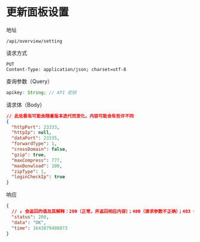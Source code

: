 # 更新面板设置

地址

```
/api/overview/setting
```

请求方式

```
PUT
Content-Type: application/json; charset=utf-8
```

查询参数（Query）

```js
apikey: String; // API 密钥
```

请求体（Body）

```json
// 此处极有可能会随着版本迭代而变化，内容可能会有些许不同
{
  "httpPort": 23333,
  "httpIp": null,
  "dataPort": 23335,
  "forwardType": 1,
  "crossDomain": false,
  "gzip": true,
  "maxCompress": 777,
  "maxDonwload": 100,
  "zipType": 1,
  "loginCheckIp": true
}
```

响应

```json
{
  // ↓ 会返回的值及其解释：200（正常，并返回相应内容）；400（请求参数不正确）；403（无权限）；500（服务器内部错误）
  "status": 200,
  "data": "OK",
  "time": 1643879408073
}
```
